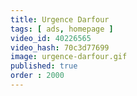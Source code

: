 ```yaml
---
title: Urgence Darfour
tags: [ ads, homepage ]
video_id: 40226565
video_hash: 70c3d77699
image: urgence-darfour.gif
published: true
order : 2000
---
```

